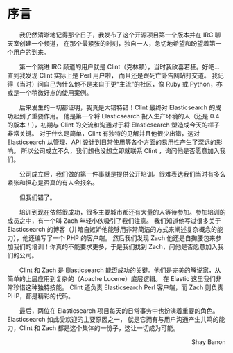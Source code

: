 # 序言
<p style="text-indent:2em">
我仍然清晰地记得那个日子，我发布了这个开源项目第一个版本并在 IRC 聊天室创建一个频道，
在那个最紧张的时刻，独自一人，急切地希望和盼望着第一个用户的到来。
</p>
<p style="text-indent:2em">
第一个跳进 IRC 频道的用户就是 Clint（克林顿），当时我欣喜若狂。好吧…​ 直到我发现 Clint 实际上是 Perl 用户啦，
而且还是跟死亡讣告网站打交道。 我记得（当时）问自己为什么他不是来自于更“主流”的社区，像 Ruby 或 Python，亦或是一个稍微好点的使用案例。
</p>
<p style="text-indent:2em">
后来发生的一切都证明，我真是大错特错！Clint 最终对 Elasticsearch 的成功起到了重要作用。
他是第一个将 Elasticsearch 投入生产环境的人（还是 0.4 的版本！），初期与 Clint 的交流和沟通对于将 Elasticsearch 塑造成今天的样子非常关键。
对于什么是简单，Clint 有独特的见解并且他很少出错，这对 Elasticsearch 从管理、API 设计到日常使用等各个方面的易用性产生了深远的影响。
所以公司成立不久，我们想也没想立即就联系 Clint ，询问他是否愿意加入我们。
</p>
<p style="text-indent:2em">
公司成立后，我们做的第一件事就是提供公开培训。很难表达我们当时有多么紧张和担心是否真的有人会报名。
</p>
<p style="text-indent:2em">
但我们错了。
</p>
<p style="text-indent:2em">
培训到现在依然很成功，很多主要城市都还有大量的人等待参加。参加培训的成员之中，有一个叫 Zach 年轻小伙吸引了我们注意。 
我们知道他写过很多关于 Elasticsearch 的博客（并暗自嫉妒他能够用非常简洁的方式来阐述复杂概念的能力），他还编写了一个 PHP 的客户端。 
然后我们发现 Zach 他还是自掏腰包来参加我们的培训！你真的不能要求更多，于是我们找到 Zach，问他是否愿意加入我们的公司。
</p>
<p style="text-indent:2em">
Clint 和 Zach 是 Elasticsearch 能否成功的关键。他们是完美的解说家，从简单的上层应用到复杂的（Apache Lucene）底层逻辑。
在 Elastic 这里我们非常珍惜这种独特技能。 Clint 还负责 Elasticsearch Perl 客户端，而 Zach 则负责 PHP，都是精彩的代码。
</p>
<p style="text-indent:2em">
最后，两位在 Elasticsearch 项目每天的日常事务中也扮演着重要的角色。Elasticsearch 如此受欢迎的主要原因之一，
就是它拥有与用户沟通产生共鸣的能力，Clint 和 Zach 都是这个集体的一份子，这让一切成为可能。
</p>
<p align="right">Shay Banon</p>

